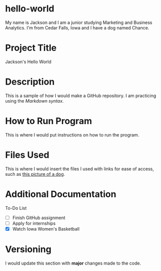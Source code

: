 # hello-world
My name is Jackson and I am a junior studying Marketing and Business Analytics. I'm from Cedar Falls, Iowa and I have a dog named Chance.

# Project Title
Jackson's Hello World

# Description
This is a sample of how I would make a GitHub repository. I am practicing using the _Markdown syntax_.

# How to Run Program
This is where I would put instructions on how to run the program.

# Files Used
This is where I would insert the files I used with links for ease of access, such as [this picture of a dog](https://www.google.com/imgres?imgurl=https%3A%2F%2Fww2.kqed.org%2Fapp%2Fuploads%2Fsites%2F39%2F2012%2F04%2Fdog-nose-resize.jpg&tbnid=RcPyu5mw2CH36M&vet=12ahUKEwiis9nQla6EAxU23MkDHVl3BioQMygMegQIARB8..i&imgrefurl=https%3A%2F%2Fwww.kqed.org%2Fquest%2F36526%2Fthe-dogs-nose-knows-sensor-mimics-canine-sniffing-cells-for-smells&docid=P4nxXhKIhddYiM&w=640&h=360&q=link%20for%20a%20picture%20of%20a%20dog&ved=2ahUKEwiis9nQla6EAxU23MkDHVl3BioQMygMegQIARB8).

# Additional Documentation
To-Do List
- [ ] Finish GitHub assignment
- [ ] Apply for internships
- [x] Watch Iowa Women's Basketball
      
# Versioning
I would update this section with **major** changes made to the code.
